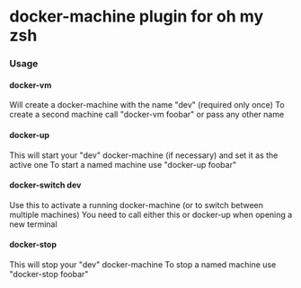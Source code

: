 # docker-machine plugin for oh my zsh

### Usage

#### docker-vm
Will create a docker-machine with the name "dev" (required only once)
To create a second machine call "docker-vm foobar" or pass any other name

#### docker-up
This will start your "dev" docker-machine (if necessary) and set it as the active one
To start a named machine use "docker-up foobar"

#### docker-switch dev
Use this to activate a running docker-machine (or to switch between multiple machines)
You need to call either this or docker-up when opening a new terminal

#### docker-stop
This will stop your "dev" docker-machine
To stop a named machine use "docker-stop foobar"